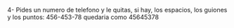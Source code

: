 4- Pides un numero de telefono y le quitas, si hay, los espacios, los guiones y los puntos:  456-453-78 quedaria como 45645378